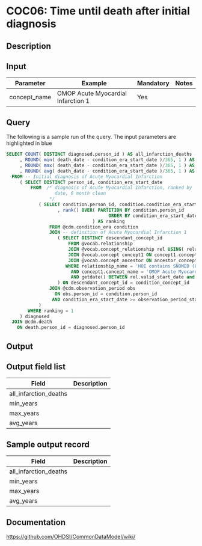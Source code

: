 <!---
Group:condition occurrence combinations
Name:COC06 Time until death after initial diagnosis
Author:Patrick Ryan
CDM Version: 5.0
-->

# COC06: Time until death after initial diagnosis

## Description
## Input

|  Parameter |  Example |  Mandatory |  Notes |
| --- | --- | --- | --- |
| concept_name | OMOP Acute Myocardial Infarction 1 | Yes |   |

## Query
The following is a sample run of the query. The input parameters are highlighted in  blue  

```sql
SELECT COUNT( DISTINCT diagnosed.person_id ) AS all_infarction_deaths
     , ROUND( min( death_date - condition_era_start_date )/365, 1 ) AS min_years
     , ROUND( max( death_date - condition_era_start_date )/365, 1 ) AS max_years
     , ROUND( avg( death_date - condition_era_start_date )/365, 1 ) AS avg_years
  FROM -- Initial diagnosis of Acute Myocardial Infarction
     ( SELECT DISTINCT person_id, condition_era_start_date
         FROM  /* diagnosis of Acute Myocardial Infarction, ranked by
                  date, 6 month clean
                */
            ( SELECT condition.person_id, condition.condition_era_start_date
                   , rank() OVER( PARTITION BY condition.person_id
                                      ORDER BY condition_era_start_date
                                ) AS ranking
                FROM @cdm.condition_era condition
                JOIN -- definition of Acute Myocardial Infarction 1
                   ( SELECT DISTINCT descendant_concept_id
                       FROM @vocab.relationship
                       JOIN @vocab.concept_relationship rel USING( relationship_id ) 
                       JOIN @vocab.concept concept1 ON concept1.concept_id = concept_id_1
                       JOIN @vocab.concept_ancestor ON ancestor_concept_id = concept_id_2
                      WHERE relationship_name = 'HOI contains SNOMED (OMOP)'
                        AND concept1.concept_name = 'OMOP Acute Myocardial Infarction 1'
                        AND getdate() BETWEEN rel.valid_start_date and rel.valid_end_date
                   ) ON descendant_concept_id = condition_concept_id
                JOIN @cdm.observation_period obs
                  ON obs.person_id = condition.person_id
                 AND condition_era_start_date >= observation_period_start_date + 180
            )
        WHERE ranking = 1
     ) diagnosed
  JOIN @cdm.death 
    ON death.person_id = diagnosed.person_id
```

## Output

## Output field list

|  Field |  Description |
| --- | --- |
| all_infarction_deaths |   |
| min_years |   |
| max_years |   |
| avg_years |   |

## Sample output record

|  Field |  Description |
| --- | --- |
| all_infarction_deaths |   |
| min_years |   |
| max_years |   |
| avg_years |   |

## Documentation
https://github.com/OHDSI/CommonDataModel/wiki/
